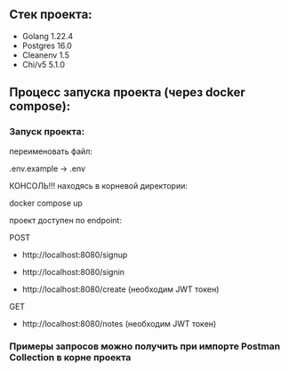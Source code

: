 ## Стек проекта:
- Golang 1.22.4
- Postgres 16.0
- Cleanenv 1.5
- Chi/v5 5.1.0
## Процесс запуска проекта (через docker compose):
### Запуск проекта:
переименовать файл:

.env.example -> .env

КОНСОЛЬ!!! находясь в корневой директории:

docker compose up
  
проект доступен по endpoint:

POST

- http://localhost:8080/signup

- http://localhost:8080/signin

- http://localhost:8080/create (необходим JWT токен)

GET

- http://localhost:8080/notes (необходим JWT токен)


### Примеры запросов можно получить при импорте Postman Collection в корне проекта
